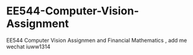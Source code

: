 # EE544-Computer-Vision-Assignment
EE544 Computer Vision Assignmen and Financial Mathematics , add me wechat iuww1314
